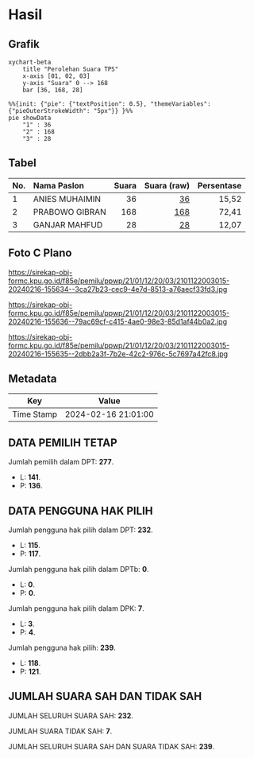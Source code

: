 # Hasil

## Grafik

```mermaid
xychart-beta
    title "Perolehan Suara TPS"
    x-axis [01, 02, 03]
    y-axis "Suara" 0 --> 168
    bar [36, 168, 28]
```

```mermaid
%%{init: {"pie": {"textPosition": 0.5}, "themeVariables": {"pieOuterStrokeWidth": "5px"}} }%%
pie showData
    "1" : 36
    "2" : 168
    "3" : 28
```

## Tabel

| No. | Nama Paslon    | Suara | Suara (raw) | Persentase |
|:--- |:-------------- | -----:| -----------:| ----------:|
| 1   | ANIES MUHAIMIN | 36    | [36][p-1]   | 15,52      |
| 2   | PRABOWO GIBRAN | 168   | [168][p-2]  | 72,41      |
| 3   | GANJAR MAHFUD  | 28    | [28][p-3]   | 12,07      |


[p-1]: https://github.com/gigit-pemilu/pemilu-2024-21-kepulauan-riau/blob/main/pilpres/hitung-suara/sub/21-kepulauan-riau/sub/01-bintan/sub/12-toapaya/sub/2003-toapaya-selatan/sub/015-tps/sub/paslon-1.txt
[p-2]: https://github.com/gigit-pemilu/pemilu-2024-21-kepulauan-riau/blob/main/pilpres/hitung-suara/sub/21-kepulauan-riau/sub/01-bintan/sub/12-toapaya/sub/2003-toapaya-selatan/sub/015-tps/sub/paslon-2.txt
[p-3]: https://github.com/gigit-pemilu/pemilu-2024-21-kepulauan-riau/blob/main/pilpres/hitung-suara/sub/21-kepulauan-riau/sub/01-bintan/sub/12-toapaya/sub/2003-toapaya-selatan/sub/015-tps/sub/paslon-3.txt

## Foto C Plano

https://sirekap-obj-formc.kpu.go.id/f85e/pemilu/ppwp/21/01/12/20/03/2101122003015-20240216-155634--3ca27b23-cec9-4e7d-8513-a76aecf33fd3.jpg

https://sirekap-obj-formc.kpu.go.id/f85e/pemilu/ppwp/21/01/12/20/03/2101122003015-20240216-155636--79ac69cf-c415-4ae0-98e3-85d1af44b0a2.jpg

https://sirekap-obj-formc.kpu.go.id/f85e/pemilu/ppwp/21/01/12/20/03/2101122003015-20240216-155635--2dbb2a3f-7b2e-42c2-976c-5c7697a42fc8.jpg


## Metadata

| Key        | Value               |
| ---------- | ------------------- |
| Time Stamp | 2024-02-16 21:01:00 |


## DATA PEMILIH TETAP

Jumlah pemilih dalam DPT: **277**.
 * L: **141**.
 * P: **136**.

## DATA PENGGUNA HAK PILIH

Jumlah pengguna hak pilih dalam DPT: **232**.
 * L: **115**.
 * P: **117**.

Jumlah pengguna hak pilih dalam DPTb: **0**.
 * L: **0**.
 * P: **0**.

Jumlah pengguna hak pilih dalam DPK: **7**.
 * L: **3**.
 * P: **4**.

Jumlah pengguna hak pilih: **239**.
 * L: **118**.
 * P: **121**.

## JUMLAH SUARA SAH DAN TIDAK SAH

JUMLAH SELURUH SUARA SAH: **232**.

JUMLAH SUARA TIDAK SAH: **7**.

JUMLAH SELURUH SUARA SAH DAN SUARA TIDAK SAH: **239**.


